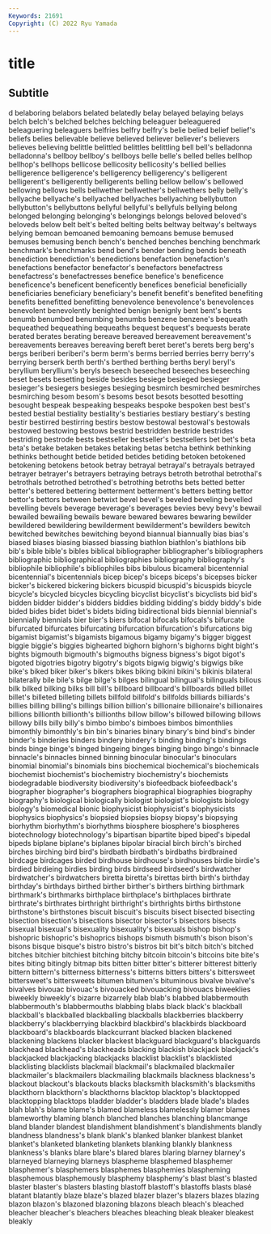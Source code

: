 ```yaml
---
Keywords: 21691
Copyright: (C) 2022 Ryu Yamada
---
```



# title

## Subtitle
d belaboring belabors belated belatedly belay belayed
belaying belays belch belch's belched belches belching beleaguer beleaguered beleaguering
beleaguers belfries belfry belfry's belie belied belief belief's beliefs belies
believable believe believed believer believer's believers believes believing belittle belittled
belittles belittling bell bell's belladonna belladonna's bellboy bellboy's bellboys belle
belle's belled belles bellhop bellhop's bellhops bellicose bellicosity bellicosity's bellied
bellies belligerence belligerence's belligerency belligerency's belligerent belligerent's belligerently belligerents belling
bellow bellow's bellowed bellowing bellows bells bellwether bellwether's bellwethers belly
belly's bellyache bellyache's bellyached bellyaches bellyaching bellybutton bellybutton's bellybuttons bellyful
bellyful's bellyfuls bellying belong belonged belonging belonging's belongings belongs beloved
beloved's beloveds below belt belt's belted belting belts beltway beltway's
beltways belying bemoan bemoaned bemoaning bemoans bemuse bemused bemuses bemusing
bench bench's benched benches benching benchmark benchmark's benchmarks bend bend's
bender bending bends beneath benediction benediction's benedictions benefaction benefaction's benefactions
benefactor benefactor's benefactors benefactress benefactress's benefactresses benefice benefice's beneficence beneficence's
beneficent beneficently benefices beneficial beneficially beneficiaries beneficiary beneficiary's benefit benefit's
benefited benefiting benefits benefitted benefitting benevolence benevolence's benevolences benevolent benevolently
benighted benign benignly bent bent's bents benumb benumbed benumbing benumbs
benzene benzene's bequeath bequeathed bequeathing bequeaths bequest bequest's bequests berate
berated berates berating bereave bereaved bereavement bereavement's bereavements bereaves bereaving
bereft beret beret's berets berg berg's bergs beriberi beriberi's berm
berm's berms berried berries berry berry's berrying berserk berth berth's
berthed berthing berths beryl beryl's beryllium beryllium's beryls beseech beseeched
beseeches beseeching beset besets besetting beside besides besiege besieged besieger
besieger's besiegers besieges besieging besmirch besmirched besmirches besmirching besom besom's
besoms besot besots besotted besotting besought bespeak bespeaking bespeaks bespoke
bespoken best best's bested bestial bestiality bestiality's bestiaries bestiary bestiary's
besting bestir bestirred bestirring bestirs bestow bestowal bestowal's bestowals bestowed
bestowing bestows bestrid bestridden bestride bestrides bestriding bestrode bests bestseller
bestseller's bestsellers bet bet's beta beta's betake betaken betakes betaking
betas betcha bethink bethinking bethinks bethought betide betided betides betiding
betoken betokened betokening betokens betook betray betrayal betrayal's betrayals betrayed
betrayer betrayer's betrayers betraying betrays betroth betrothal betrothal's betrothals betrothed
betrothed's betrothing betroths bets betted better better's bettered bettering betterment
betterment's betters betting bettor bettor's bettors between betwixt bevel bevel's
beveled beveling bevelled bevelling bevels beverage beverage's beverages bevies bevy
bevy's bewail bewailed bewailing bewails beware bewared bewares bewaring bewilder
bewildered bewildering bewilderment bewilderment's bewilders bewitch bewitched bewitches bewitching beyond
biannual biannually bias bias's biased biases biasing biassed biassing biathlon
biathlon's biathlons bib bib's bible bible's bibles biblical bibliographer bibliographer's
bibliographers bibliographic bibliographical bibliographies bibliography bibliography's bibliophile bibliophile's bibliophiles bibs
bibulous bicameral bicentennial bicentennial's bicentennials bicep bicep's biceps biceps's bicepses
bicker bicker's bickered bickering bickers bicuspid bicuspid's bicuspids bicycle bicycle's
bicycled bicycles bicycling bicyclist bicyclist's bicyclists bid bid's bidden bidder
bidder's bidders biddies bidding bidding's biddy biddy's bide bided bides
bidet bidet's bidets biding bidirectional bids biennial biennial's biennially biennials
bier bier's biers bifocal bifocals bifocals's bifurcate bifurcated bifurcates bifurcating
bifurcation bifurcation's bifurcations big bigamist bigamist's bigamists bigamous bigamy bigamy's
bigger biggest biggie biggie's biggies bighearted bighorn bighorn's bighorns bight
bight's bights bigmouth bigmouth's bigmouths bigness bigness's bigot bigot's bigoted
bigotries bigotry bigotry's bigots bigwig bigwig's bigwigs bike bike's biked
biker biker's bikers bikes biking bikini bikini's bikinis bilateral bilaterally
bile bile's bilge bilge's bilges bilingual bilingual's bilinguals bilious bilk
bilked bilking bilks bill bill's billboard billboard's billboards billed billet
billet's billeted billeting billets billfold billfold's billfolds billiards billiards's billies
billing billing's billings billion billion's billionaire billionaire's billionaires billions billionth
billionth's billionths billow billow's billowed billowing billows billowy bills billy
billy's bimbo bimbo's bimboes bimbos bimonthlies bimonthly bimonthly's bin bin's
binaries binary binary's bind bind's binder binder's binderies binders bindery
bindery's binding binding's bindings binds binge binge's binged bingeing binges
binging bingo bingo's binnacle binnacle's binnacles binned binning binocular binocular's
binoculars binomial binomial's binomials bins biochemical biochemical's biochemicals biochemist biochemist's
biochemistry biochemistry's biochemists biodegradable biodiversity biodiversity's biofeedback biofeedback's biographer biographer's
biographers biographical biographies biography biography's biological biologically biologist biologist's biologists
biology biology's biomedical bionic biophysicist biophysicist's biophysicists biophysics biophysics's biopsied
biopsies biopsy biopsy's biopsying biorhythm biorhythm's biorhythms biosphere biosphere's biospheres
biotechnology biotechnology's bipartisan bipartite biped biped's bipedal bipeds biplane biplane's
biplanes bipolar biracial birch birch's birched birches birching bird bird's
birdbath birdbath's birdbaths birdbrained birdcage birdcages birded birdhouse birdhouse's birdhouses
birdie birdie's birdied birdieing birdies birding birds birdseed birdseed's birdwatcher
birdwatcher's birdwatchers biretta biretta's birettas birth birth's birthday birthday's birthdays
birthed birther birther's birthers birthing birthmark birthmark's birthmarks birthplace birthplace's
birthplaces birthrate birthrate's birthrates birthright birthright's birthrights births birthstone birthstone's
birthstones biscuit biscuit's biscuits bisect bisected bisecting bisection bisection's bisections
bisector bisector's bisectors bisects bisexual bisexual's bisexuality bisexuality's bisexuals bishop
bishop's bishopric bishopric's bishoprics bishops bismuth bismuth's bison bison's bisons
bisque bisque's bistro bistro's bistros bit bit's bitch bitch's bitched
bitches bitchier bitchiest bitching bitchy bitcoin bitcoin's bitcoins bite bite's
bites biting bitingly bitmap bits bitten bitter bitter's bitterer bitterest
bitterly bittern bittern's bitterness bitterness's bitterns bitters bitters's bittersweet bittersweet's
bittersweets bitumen bitumen's bituminous bivalve bivalve's bivalves bivouac bivouac's bivouacked
bivouacking bivouacs biweeklies biweekly biweekly's bizarre bizarrely blab blab's blabbed
blabbermouth blabbermouth's blabbermouths blabbing blabs black black's blackball blackball's blackballed
blackballing blackballs blackberries blackberry blackberry's blackberrying blackbird blackbird's blackbirds blackboard
blackboard's blackboards blackcurrant blacked blacken blackened blackening blackens blacker blackest
blackguard blackguard's blackguards blackhead blackhead's blackheads blacking blackish blackjack blackjack's
blackjacked blackjacking blackjacks blacklist blacklist's blacklisted blacklisting blacklists blackmail blackmail's
blackmailed blackmailer blackmailer's blackmailers blackmailing blackmails blackness blackness's blackout blackout's
blackouts blacks blacksmith blacksmith's blacksmiths blackthorn blackthorn's blackthorns blacktop blacktop's
blacktopped blacktopping blacktops bladder bladder's bladders blade blade's blades blah
blah's blame blame's blamed blameless blamelessly blamer blames blameworthy blaming
blanch blanched blanches blanching blancmange bland blander blandest blandishment blandishment's
blandishments blandly blandness blandness's blank blank's blanked blanker blankest blanket
blanket's blanketed blanketing blankets blanking blankly blankness blankness's blanks blare
blare's blared blares blaring blarney blarney's blarneyed blarneying blarneys blaspheme
blasphemed blasphemer blasphemer's blasphemers blasphemes blasphemies blaspheming blasphemous blasphemously blasphemy
blasphemy's blast blast's blasted blaster blaster's blasters blasting blastoff blastoff's
blastoffs blasts blasé blatant blatantly blaze blaze's blazed blazer blazer's
blazers blazes blazing blazon blazon's blazoned blazoning blazons bleach bleach's
bleached bleacher bleacher's bleachers bleaches bleaching bleak bleaker bleakest bleakly
